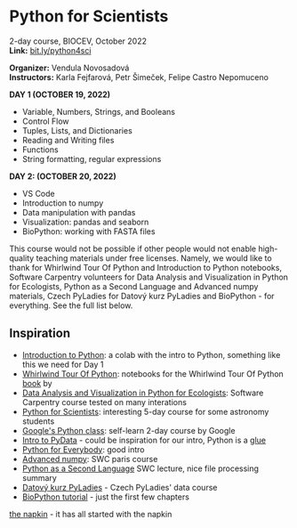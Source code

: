 # Python for Scientists
2-day course, BIOCEV, October 2022\
**Link:** [bit.ly/python4sci](https://bit.ly/python4sci)

**Organizer:** Vendula Novosadová\
**Instructors:** Karla Fejfarová, Petr Šimeček, Felipe Castro Nepomuceno

**DAY 1 (OCTOBER 19, 2022)**

* Variable, Numbers, Strings, and Booleans
* Control Flow
* Tuples, Lists, and Dictionaries
* Reading and Writing files
* Functions
* String formatting, regular expressions

**DAY 2: (OCTOBER 20, 2022)**

* VS Code
* Introduction to numpy
* Data manipulation with pandas
* Visualization: pandas and seaborn
* BioPython: working with FASTA files

This course would not be possible if other people would not enable high-quality teaching materials under free licenses. Namely, we would like to thank for Whirlwind Tour Of Python and Introduction to Python notebooks, Software Carpentry volunteers for Data Analysis and Visualization in Python for Ecologists, Python as a Second Language and Advanced numpy materials, Czech PyLadies for Datový kurz PyLadies and BioPython - for everything. See the full list below.

## Inspiration

* [Introduction to Python](https://colab.research.google.com/drive/1ghPQaTEdO9UH4s3gGD5OXmkYNvIwm2Zi?usp=sharing): a colab with the intro to Python, something like this we need for Day 1
* [Whirlwind Tour Of Python](https://github.com/jakevdp/WhirlwindTourOfPython): notebooks for the Whirlwind Tour Of Python [book](https://s3-us-west-2.amazonaws.com/python-notes/a-whirlwind-tour-of-python-2.pdf) by 
* [Data Analysis and Visualization in Python for Ecologists](https://datacarpentry.org/python-ecology-lesson/): Software Carpentry course tested on many interations
* [Python for Scientists](https://astrofrog.github.io/py4sci/): interesting 5-day course for some astronomy students
* [Google's Python class](https://developers.google.com/edu/python): self-learn 2-day course by Google
* [Intro to PyData](https://speakerdeck.com/jakevdp/intro-to-pydata) - could be inspiration for our intro, Python is a [glue](https://speakerdeck.com/jakevdp/the-unexpected-effectiveness-of-python-in-science?slide=34)
* [Python for Everybody](https://books.trinket.io/pfe/01-intro.html): good intro
* [Advanced numpy](https://paris-swc.github.io/advanced-numpy-lesson/index.html): SWC paris course 
* [Python as a Second Language](https://swcarpentry.github.io/python-second-language/12-file-io/) SWC lecture, nice file processing summary
* [Datový kurz PyLadies](https://naucse.python.cz/2021/pydata-praha-jaro/) - Czech PyLadies' data course
* [BioPython tutorial](http://biopython.org/DIST/docs/tutorial/Tutorial.html) - just the first few chapters 

[the napkin](https://photos.app.goo.gl/GNxXvnjFSSUuYrft9) - it has all started with the napkin
